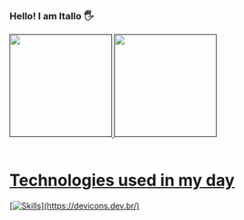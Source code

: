 ### Hello! I am Itallo 🖐️

<div>
  <a href="">
  <img height="180em" src="https://github-readme-stats.vercel.app/api?username=cristian-braga&show_icons=true&theme=holi">
  <img height="180em" src="https://github-readme-stats.vercel.app/api/top-langs/?username=cristian-braga&layout=compact&theme=holi">
</div>
<br><h1>Technologies used in my day</h1>

[![Skills]([https://devicons.dev.br/icons?icon=Python,AWS,NodeJS,PostgreSQL,RabbitMQ,Powershell&theme=light](https://devicons.dev.br/icons?icon=PHP,React,JavaScript,Firebase,CSS,HTML,Github,GitLab,MySQL&size=48&theme=light&perline=9)https://devicons.dev.br/icons?icon=PHP,React,JavaScript,Firebase,CSS,HTML,Github,GitLab,MySQL&size=48&theme=light&perline=9)](https://devicons.dev.br/)
